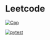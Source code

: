 # Leetcode

[![Cpp](https://github.com/clsrfish/leetcode/actions/workflows/gtest.yml/badge.svg?branch=master)](https://github.com/clsrfish/leetcode/actions/workflows/gtest.yml)

[![pytest](https://github.com/clsrfish/leetcode/actions/workflows/pytest.yml/badge.svg?branch=python)](https://github.com/clsrfish/leetcode/actions/workflows/pytest.yml)
